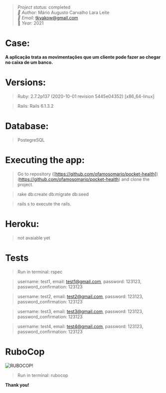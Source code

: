 
> *Project status:* completed </br>
> *:busts_in_silhouette: Author:* Mário Augusto Carvalho Lara Leite </br>
> *:email: Email:* tkyakow@gmail.com  </br>
> :date: *Year:* 2021

# Case:
**A aplicação trata as movimentações que um cliente pode fazer ao chegar no caixa de um banco.**

# Versions:
> Ruby: 2.7.2p137 (2020-10-01 revision 5445e04352) [x86_64-linux]

> Rails: Rails 6.1.3.2

# Database:
> PostegreSQL

# Executing the app:
> Go to repository ([https://github.com/ofamosomario/pocket-health])(https://github.com/ofamosomario/pocket-health) and clone the project.

> rake db:create db:migrate db:seed

> rails s to execute the rails.

# Heroku:

> not avaiable yet

# Tests
> Run in terminal: rspec

> username: test1, email: test1@gmail.com, password: 123123, password_confirmation: 123123

> username: test2, email: test2@gmail.com, password: 123123, password_confirmation: 123123

> username: test3, email: test3@gmail.com, password: 123123, password_confirmation: 123123

> username: test4, email: test4@gmail.com, password: 123123, password_confirmation: 123123

# RuboCop

![RUBOCOP!](https://encrypted-tbn0.gstatic.com/images?q=tbn:ANd9GcTvMSFQaCKg10EWCRxKz6sQWiTpHbiMdqjbGA&usqp=CAU)

> Run in terminal: rubocop

**Thank you!**
